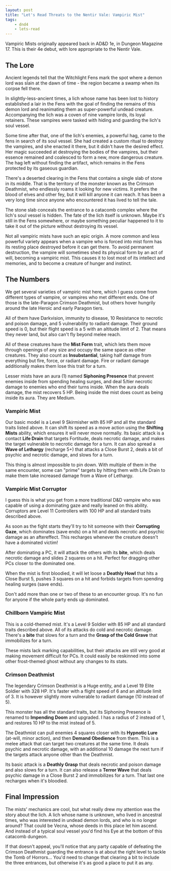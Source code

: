 ```yaml
---
layout: post
title: "Let's Read Threats to the Nentir Vale: Vampiric Mist"
tags:
    - dnd4
    - lets-read
---
```


Vampiric Mists originally appeared back in AD&D 1e, in Dungeon Magazine 17. This
is their 4e debut, with lore appropriate to the Nentir Vale.

## The Lore

Ancient legends tell that the Witchlight Fens mark the spot where a demon lord
was slain at the dawn of time - the region became a swamp when its corpse fell
there.

In slightly-less-ancient times, a lich whose name has been lost to history
established a lair in the Fens with the goal of finding the remains of this
demon lord and reanimating them as super-powerful undead creature. Accompanying
the lich was a coven of nine vampire lords, its loyal retainers. These vampires
were tasked with hiding and guarding the lich's soul vessel.

Some time after that, one of the lich's enemies, a powerful hag, came to the
fens in search of its soul vessel. She had created a custom ritual to destroy
the vampires, and she enacted it there, but it didn't have the desired
effect. Her magic succeeded at destroying the bodies of the vampires, but their
essence remained and coalesced to form a new, more dangerous
creature. The hag left without finding the artifact, which remains in the Fens
protected by its gaseous guardian.

There's a deserted clearing in the Fens that contains a single slab of stone in
its middle. That is the territory of the monster known as the Crimson Deathmist,
who endlessly roams it looking for new victims. It prefers the blood of elves
and other fey, but it will kill anyone it can reach. It has been a very long
time since anyone who encountered it has lived to tell the tale.

The stone slab conceals the entrance to a catacomb complex where the lich's soul
vessel is hidden. The fate of the lich itself is unknown. Maybe it's still in
the Fens somewhere, or maybe something peculiar happened to it to take it out of
the picture without destroying its vessel.

Not all vampiric mists have such an epic origin. A more common and less powerful
variety appears when a vampire who is forced into mist form has its resting
place destroyed before it can get there. To avoid permanent destruction, the
vampire will sometimes shed its physical form by an act of will, becoming a
vampiric mist. This causes it to lost most of its intellect and memories, and to
become a creature of hunger and instinct.

## The Numbers

We get several varieties of vampiric mist here, which I guess come from
different types of vampire, or vampires who met different ends. One of those is
the late-Paragon Crimson Deathmist, but others hover hungrily around the late
Heroic and early Paragon tiers.

All of them have Darkvision, immunity to disease, 10 Resistance to necrotic and
poison damage, and 5 vulnerability to radiant damage. Their ground speed is 0,
but their flight speed is a 5 with an altitude limit of 2. That means they never
land, but also can't fly beyond melee reach.

All of these creatures have the **Mist Form** trait, which lets them move
through openings of any size and occupy the same space as other creatures. They
also count as **Insubstantial**, taking half damage from everything but fire,
force, or radiant damage. Fire or radiant damage additionally makes them lose
this trait for a turn.

Lesser mists have an aura (1) named **Siphoning Presence** that prevent enemies
inside from spending healing surges, and deal 5/tier necrotic damage to enemies
who end their turns inside. When the aura deals damage, the mist recovers 5
HP. Being inside the mist does count as being inside its aura. They are Medium.

### Vampiric Mist

Our basic model is a Level 9 Skirmisher with 85 HP and all the standard traits
listed above. It can shift its speed as a move action using the **Shifting
Mists** ability, which ensures it will never move normally. Its basic attack is
a contact **Life Drain** that targets Fortitude, deals necrotic damage, and
makes the target vulnerable to necrotic damage for a turn. It can also spread a
**Wave of Lethargy** (recharge 5+) that attacks a Close Burst 2, deals a bit of
psychic and necrotic damage, and slows for a turn.

This thing is almost impossible to pin down. With multiple of them in the same
encounter, some can "prime" targets by hitting them with Life Drain to make them
take increased damage from a Wave of Lethargy.

### Vampiric Mist Corruptor

I guess this is what you get from a more traditional D&D vampire who was capable
of using a dominating gaze and really leaned on this ability. Corruptors are
Level 11 Controllers with 100 HP and all standard traits described above.

As soon as the fight starts they'll try to hit someone with their **Corrupting
Gaze**, which dominates (save ends) on a hit and deals necrotic and psychic
damage as an aftereffect. This recharges whenever the creature doesn't have a
dominated victim!

After dominating a PC, it will attack the others with its **bite**, which deals
necrotic damage and slides 2 squares on a hit. Perfect for dragging other PCs
closer to the dominated one.

When the mist is first bloodied, it will let loose a **Deathly Howl** that hits
a Close Burst 5, pushes 3 squares on a hit and forbids targets from spending
healing surges (save ends).

Don't add more than one or two of these to an encounter group. It's no fun for
anyone if the whole party ends up dominated.

### Chillborn Vampiric Mist

This is a cold-themed mist. It's a Level 9 Soldier with 85 HP and all standard
traits described above. All of its attacks do cold and necrotic damage. There's
a **bite** that slows for a turn and the **Grasp of the Cold Grave** that
immobilizes for a turn.

These mists lack marking capabilities, but their attacks are still very good at
making movement difficult for PCs. It could easily be reskinned into some other
frost-themed ghost without any changes to its stats.

### Crimson Deathmist

The legendary Crimson Deathmist is a Huge entity, and a Level 19 Elite Soldier
with 328 HP. It's faster with a flight speed of 6 and an altitude limit of 3. It
is however slightly more vulnerable to radiant damage (10 instead of 5).

This monster has all the standard traits, but its Siphoning Presence is renamed
to **Impending Doom** and upgraded. I has a radius of 2 instead of 1, and
restores 10 HP to the mist instead of 5.

The Deathmist can pull enemies 4 squares closer with its **Hypnotic Lure**
(at-will, minor action), and then **Demand Obedience** from them. This is a
melee attack that can target two creatures at the same time. It deals psychic
and necrotic damage, with an additional 10 damage the next turn if the targets
attack anyone other than the Deathmist.

Its basic attack is a **Deathly Grasp** that deals necrotic and poison damage
and also slows for a turn. It can also release a **Terror Wave** that deals
psychic damage in a Close Burst 2 and immobilizes for a turn. That last one
recharges when it's bloodied.

## Final Impression

The mists' mechanics are cool, but what really drew my attention was the story
about the lich. A lich whose name is unknown, who lived in ancestral times, who
was interested in undead demon lords, and who is no longer around? That could be
Vecna, whose deeds in this place let him ascend. And instead of a typical soul
vessel you'd find his Eye at the bottom of this catacomb dungeon.

If that doesn't appeal, you'll notice that any party capable of defeating the
Crimson Deathmist guarding the entrance is at about the right level to tackle
the Tomb of Horrors... You'd need to change that clearing a bit to include the
three entrances, but otherwise it's as good a place to put it as any.
